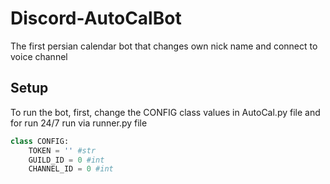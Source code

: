 # Discord-AutoCalBot
The first persian calendar bot that changes own nick name and connect to voice channel




## Setup
To run the bot, first, change the CONFIG class values in AutoCal.py file and for run 24/7 run via runner.py file
```python
class CONFIG:
    TOKEN = '' #str
    GUILD_ID = 0 #int
    CHANNEL_ID = 0 #int
```
